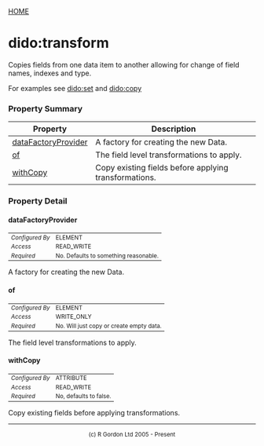[HOME](../../../README.md)
# dido:transform

Copies fields from one data item to another allowing for change of field names, indexes
and type.

For examples see [dido:set](../../../dido/operators/transform/ValueSetFactory.md) and [dido:copy](../../../dido/operators/transform/ValueCopyFactory.md)

### Property Summary

| Property | Description |
| -------- | ----------- |
| [dataFactoryProvider](#propertydatafactoryprovider) | A factory for creating the new Data. | 
| [of](#propertyof) | The field level transformations to apply. | 
| [withCopy](#propertywithcopy) | Copy existing fields before applying transformations. | 


### Property Detail
#### dataFactoryProvider <a name="propertydatafactoryprovider"></a>

<table style='font-size:smaller'>
      <tr><td><i>Configured By</i></td><td>ELEMENT</td></tr>
      <tr><td><i>Access</i></td><td>READ_WRITE</td></tr>
      <tr><td><i>Required</i></td><td>No. Defaults to something reasonable.</td></tr>
</table>

A factory for creating the new Data.

#### of <a name="propertyof"></a>

<table style='font-size:smaller'>
      <tr><td><i>Configured By</i></td><td>ELEMENT</td></tr>
      <tr><td><i>Access</i></td><td>WRITE_ONLY</td></tr>
      <tr><td><i>Required</i></td><td>No. Will just copy or create empty data.</td></tr>
</table>

The field level transformations to apply.

#### withCopy <a name="propertywithcopy"></a>

<table style='font-size:smaller'>
      <tr><td><i>Configured By</i></td><td>ATTRIBUTE</td></tr>
      <tr><td><i>Access</i></td><td>READ_WRITE</td></tr>
      <tr><td><i>Required</i></td><td>No, defaults to false.</td></tr>
</table>

Copy existing fields before applying transformations.


-----------------------

<div style='font-size: smaller; text-align: center;'>(c) R Gordon Ltd 2005 - Present</div>
